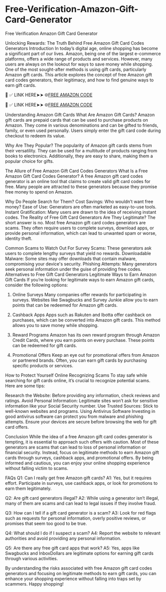 # Free-Verification-Amazon-Gift-Card-Generator
Free Verification Amazon Gift Card Generator

Unlocking Rewards: The Truth Behind Free Amazon Gift Card Codes Generators
Introduction
In today’s digital age, online shopping has become a significant part of our lives. Amazon, being one of the largest e-commerce platforms, offers a wide range of products and services. However, many users are always on the lookout for ways to save money while shopping. One of the most sought-after methods is using gift cards, particularly Amazon gift cards. This article explores the concept of free Amazon gift card codes generators, their legitimacy, and how to find genuine ways to earn gift cards.


📌 ✅ LINK HERE➤➤ 🌐[FREE AMAZON CODE](https://tinyurl.com/5fcf7xtz)

📌 ✅ LINK HERE➤➤ 🌐[FREE AMAZON CODE](https://tinyurl.com/5fcf7xtz)


Understanding Amazon Gift Cards
What Are Amazon Gift Cards?
Amazon gift cards are prepaid cards that can be used to purchase products on Amazon. They come in various denominations and can be gifted to friends, family, or even used personally. Users simply enter the gift card code during checkout to redeem its value.

Why Are They Popular?
The popularity of Amazon gift cards stems from their versatility. They can be used for a multitude of products ranging from books to electronics. Additionally, they are easy to share, making them a popular choice for gifts.

The Allure of Free Amazon Gift Card Codes Generators
What Is a Free Amazon Gift Card Codes Generator?
A free Amazon gift card codes generator is an online tool that claims to create valid gift card codes for free. Many people are attracted to these generators because they promise free money to spend on Amazon.

Why Do People Search for Them?
Cost Savings: Who wouldn’t want free money?
Ease of Use: Generators are often marketed as easy-to-use tools.
Instant Gratification: Many users are drawn to the idea of receiving instant codes.
The Reality of Free Gift Card Generators
Are They Legitimate?
The short answer is no. Most free Amazon gift card codes generators are scams. They often require users to complete surveys, download apps, or provide personal information, which can lead to unwanted spam or worse, identity theft.

Common Scams to Watch Out For
Survey Scams: These generators ask users to complete lengthy surveys that yield no rewards.
Downloadable Malware: Some sites may offer downloads that contain malware, compromising your device's security.
Phishing Attempts: Many generators seek personal information under the guise of providing free codes.
Alternatives to Free Gift Card Generators
Legitimate Ways to Earn Amazon Gift Cards
If you’re looking for legitimate ways to earn Amazon gift cards, consider the following options:

1. Online Surveys
Many companies offer rewards for participating in surveys. Websites like Swagbucks and Survey Junkie allow you to earn points that can be redeemed for Amazon gift cards.

2. Cashback Apps
Apps such as Rakuten and Ibotta offer cashback on purchases, which can be converted into Amazon gift cards. This method allows you to save money while shopping.

3. Reward Programs
Amazon has its own reward program through Amazon Credit Cards, where you earn points on every purchase. These points can be redeemed for gift cards.

4. Promotional Offers
Keep an eye out for promotional offers from Amazon or partnered brands. Often, you can earn gift cards by purchasing specific products or services.

How to Protect Yourself Online
Recognizing Scams
To stay safe while searching for gift cards online, it’s crucial to recognize potential scams. Here are some tips:

Research the Website: Before providing any information, check reviews and ratings.
Avoid Personal Information: Legitimate sites won’t ask for sensitive information like your Social Security number.
Use Trusted Sources: Stick to well-known websites and programs.
Using Antivirus Software
Investing in good antivirus software can protect you from malware and phishing attempts. Ensure your devices are secure before browsing the web for gift card offers.

Conclusion
While the idea of a free Amazon gift card codes generator is tempting, it is essential to approach such offers with caution. Most of these generators are scams that can lead to loss of personal information or financial security. Instead, focus on legitimate methods to earn Amazon gift cards through surveys, cashback apps, and promotional offers. By being informed and cautious, you can enjoy your online shopping experience without falling victim to scams.

FAQs
Q1: Can I really get free Amazon gift cards?
A1: Yes, but it requires effort. Participate in surveys, use cashback apps, or look for promotions to earn them legitimately.

Q2: Are gift card generators illegal?
A2: While using a generator isn’t illegal, many of them are scams and can lead to legal issues if they involve fraud.

Q3: How can I tell if a gift card generator is a scam?
A3: Look for red flags such as requests for personal information, overly positive reviews, or promises that seem too good to be true.

Q4: What should I do if I suspect a scam?
A4: Report the website to relevant authorities and avoid providing any personal information.

Q5: Are there any free gift card apps that work?
A5: Yes, apps like Swagbucks and InboxDollars are legitimate options for earning gift cards through various activities.

By understanding the risks associated with free Amazon gift card codes generators and focusing on legitimate methods to earn gift cards, you can enhance your shopping experience without falling into traps set by scammers. Happy shopping!
